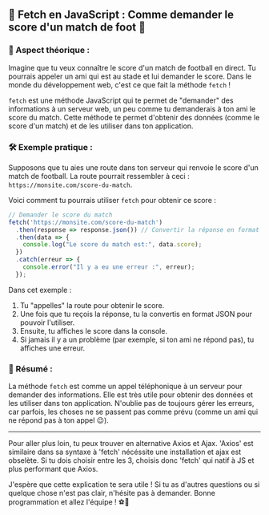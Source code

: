 

## 🥅 Fetch en JavaScript : Comme demander le score d'un match de foot 🥅

### 📖 Aspect théorique :

Imagine que tu veux connaître le score d'un match de football en direct. Tu pourrais appeler un ami qui est au stade et lui demander le score. Dans le monde du développement web, c'est ce que fait la méthode `fetch` !

`fetch` est une méthode JavaScript qui te permet de "demander" des informations à un serveur web, un peu comme tu demanderais à ton ami le score du match. Cette méthode te permet d'obtenir des données (comme le score d'un match) et de les utiliser dans ton application.

### 🛠 Exemple pratique :

Supposons que tu aies une route dans ton serveur qui renvoie le score d'un match de football. La route pourrait ressembler à ceci : `https://monsite.com/score-du-match`.

Voici comment tu pourrais utiliser `fetch` pour obtenir ce score :

```javascript
// Demander le score du match
fetch('https://monsite.com/score-du-match')
  .then(response => response.json()) // Convertir la réponse en format JSON
  .then(data => {
    console.log("Le score du match est:", data.score);
  })
  .catch(erreur => {
    console.error("Il y a eu une erreur :", erreur);
  });
```

Dans cet exemple :
1. Tu "appelles" la route pour obtenir le score.
2. Une fois que tu reçois la réponse, tu la convertis en format JSON pour pouvoir l'utiliser.
3. Ensuite, tu affiches le score dans la console.
4. Si jamais il y a un problème (par exemple, si ton ami ne répond pas), tu affiches une erreur.

### 📝 Résumé :

La méthode `fetch` est comme un appel téléphonique à un serveur pour demander des informations. Elle est très utile pour obtenir des données et les utiliser dans ton application. N'oublie pas de toujours gérer les erreurs, car parfois, les choses ne se passent pas comme prévu (comme un ami qui ne répond pas à ton appel 😉).

---
Pour aller plus loin, tu peux trouver en alternative Axios et Ajax. 
'Axios' est similaire dans sa syntaxe à 'fetch' nécéssite une installation et ajax est obselète. 
Si tu dois choisir entre les 3, choisis donc 'fetch' qui natif  à JS et plus performant que Axios.

J'espère que cette explication te sera utile ! Si tu as d'autres questions ou si quelque chose n'est pas clair, n'hésite pas à demander. Bonne programmation et allez l'équipe ! ⚽🎉

